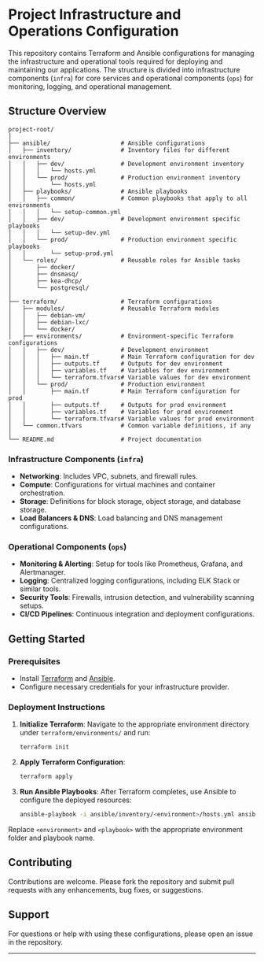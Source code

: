 # Project Infrastructure and Operations Configuration

This repository contains Terraform and Ansible configurations for managing the infrastructure and operational tools required for deploying and maintaining our applications. The structure is divided into infrastructure components (`infra`) for core services and operational components (`ops`) for monitoring, logging, and operational management.

## Structure Overview

```text
project-root/
│
├── ansible/                    # Ansible configurations
│   ├── inventory/              # Inventory files for different environments
│   │   ├── dev/                # Development environment inventory
│   │   │   └── hosts.yml
│   │   └── prod/               # Production environment inventory
│   │       └── hosts.yml
│   ├── playbooks/              # Ansible playbooks
│   │   ├── common/             # Common playbooks that apply to all environments
│   │   │   └── setup-common.yml
│   │   ├── dev/                # Development environment specific playbooks
│   │   │   └── setup-dev.yml
│   │   └── prod/               # Production environment specific playbooks
│   │       └── setup-prod.yml
│   └── roles/                  # Reusable roles for Ansible tasks
│       ├── docker/
│       ├── dnsmasq/
│       ├── kea-dhcp/
│       └── postgresql/
│
├── terraform/                  # Terraform configurations
│   ├── modules/                # Reusable Terraform modules
│   │   ├── debian-vm/
│   │   ├── debian-lxc/
│   │   └── docker/
│   ├── environments/           # Environment-specific Terraform configurations
│   │   ├── dev/                # Development environment
│   │   │   ├── main.tf         # Main Terraform configuration for dev
│   │   │   ├── outputs.tf      # Outputs for dev environment
│   │   │   ├── variables.tf    # Variables for dev environment
│   │   │   └── terraform.tfvars# Variable values for dev environment
│   │   └── prod/               # Production environment
│   │       ├── main.tf         # Main Terraform configuration for prod
│   │       ├── outputs.tf      # Outputs for prod environment
│   │       ├── variables.tf    # Variables for prod environment
│   │       └── terraform.tfvars# Variable values for prod environment
│   └── common.tfvars           # Common variable definitions, if any
│
└── README.md                   # Project documentation

```

### Infrastructure Components (`infra`)

- **Networking**: Includes VPC, subnets, and firewall rules.
- **Compute**: Configurations for virtual machines and container orchestration.
- **Storage**: Definitions for block storage, object storage, and database storage.
- **Load Balancers & DNS**: Load balancing and DNS management configurations.

### Operational Components (`ops`)

- **Monitoring & Alerting**: Setup for tools like Prometheus, Grafana, and Alertmanager.
- **Logging**: Centralized logging configurations, including ELK Stack or similar tools.
- **Security Tools**: Firewalls, intrusion detection, and vulnerability scanning setups.
- **CI/CD Pipelines**: Continuous integration and deployment configurations.

## Getting Started

### Prerequisites

- Install [Terraform](https://www.terraform.io/downloads.html) and [Ansible](https://docs.ansible.com/ansible/latest/installation_guide/intro_installation.html).
- Configure necessary credentials for your infrastructure provider.

### Deployment Instructions

1. **Initialize Terraform**:
   Navigate to the appropriate environment directory under `terraform/environments/` and run:

   ```bash
   terraform init
   ```

2. **Apply Terraform Configuration**:

   ```bash
   terraform apply
   ```

3. **Run Ansible Playbooks**:
   After Terraform completes, use Ansible to configure the deployed resources:

   ```bash
   ansible-playbook -i ansible/inventory/<environment>/hosts.yml ansible/playbooks/<playbook>.yml
   ```

Replace `<environment>` and `<playbook>` with the appropriate environment folder and playbook name.

## Contributing

Contributions are welcome. Please fork the repository and submit pull requests with any enhancements, bug fixes, or suggestions.

## Support

For questions or help with using these configurations, please open an issue in the repository.

---
